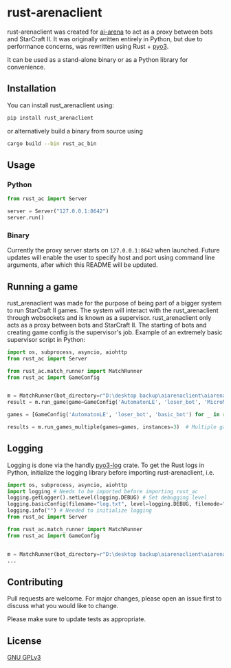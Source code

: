 # rust-arenaclient

rust-arenaclient was created for [ai-arena](https://aiarena.net/) to act as a proxy between 
bots and StarCraft II. It was originally written entirely in Python, 
but due to performance concerns, was rewritten using Rust + [pyo3](https://github.com/pyo3/pyo3).

It can be used as a stand-alone binary or as a Python library for convenience.

## Installation
You can install rust_arenaclient using:

```bash
pip install rust_arenaclient
```
or alternatively build a binary from source using 
```bash
cargo build --bin rust_ac_bin
```
## Usage

### Python
```python
from rust_ac import Server

server = Server("127.0.0.1:8642")
server.run()
```
### Binary
Currently the proxy server starts on `127.0.0.1:8642` when launched. Future updates will enable the user to specify 
host and port using command line arguments, after which this README will be updated.

## Running a game
rust_arenaclient was made for the purpose of being part of a bigger system
 to run StarCraft II
games. The system will interact with the rust_arenaclient through websockets and is known
 as a supervisor. rust_arenaclient only acts as a proxy between bots and StarCraft II. 
 The starting of bots and creating game config 
is the supervisor's job. Example of an extremely basic supervisor script in Python:
```python
import os, subprocess, asyncio, aiohttp
from rust_ac import Server

from rust_ac.match_runner import MatchRunner
from rust_ac import GameConfig


m = MatchRunner(bot_directory=r"D:\desktop backup\aiarenaclient\aiarena-client\aiarena-test-bots")
result = m.run_game(game=GameConfig('AutomatonLE', 'loser_bot', 'MicroMachine'))  # One game

games = [GameConfig('AutomatonLE', 'loser_bot', 'basic_bot') for _ in range(20)]

results = m.run_games_multiple(games=games, instances=3)  # Multiple games - Run 3 games at a time
```

## Logging
Logging is done via the handly [pyo3-log](https://github.com/vorner/pyo3-log) crate. To get the Rust logs in Python, initialize the logging library before importing rust-arenaclient, i.e. 
```python
import os, subprocess, asyncio, aiohttp
import logging # Needs to be imported before importing rust_ac
logging.getLogger().setLevel(logging.DEBUG) # Set debugging level
logging.basicConfig(filename="log.txt", level=logging.DEBUG, filemode="w+") # Write logs to a file called "log.txt"
logging.info("") # Needed to initialize logging
from rust_ac import Server

from rust_ac.match_runner import MatchRunner
from rust_ac import GameConfig


m = MatchRunner(bot_directory=r"D:\desktop backup\aiarenaclient\aiarena-client\aiarena-test-bots")
...
```

## Contributing
Pull requests are welcome. For major changes, please open an issue first to discuss what you would like to change.

Please make sure to update tests as appropriate.

## License
[GNU GPLv3](https://choosealicense.com/licenses/gpl-3.0/)
